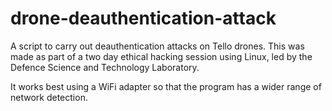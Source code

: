 # drone-deauthentication-attack

A script to carry out deauthentication attacks on Tello drones. This was made as part of a two day ethical hacking session using Linux, led by the Defence Science and Technology Laboratory.

It works best using a WiFi adapter so that the program has a wider range of network detection.